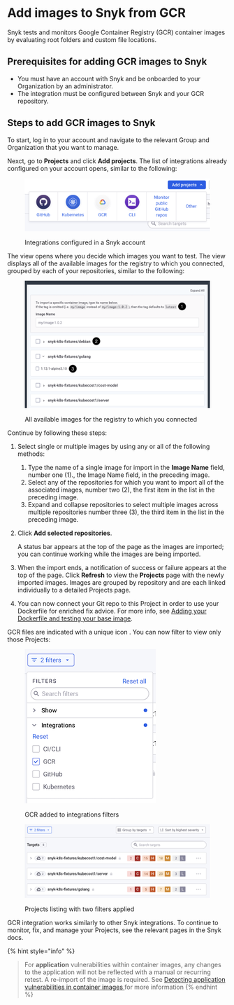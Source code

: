 # Add images to Snyk from GCR

Snyk tests and monitors Google Container Registry (GCR) container images by evaluating root folders and custom file locations.

## **Prerequisites for adding GCR images to Snyk**

* You must have an account with Snyk and be onboarded to your Organization by an administrator.
* The integration must be configured between Snyk and your GCR repository.

## Steps to add GCR images to Snyk

To start, log in to your account and navigate to the relevant Group and Organization that you want to manage.

Nexct, go to **Projects** and click **Add projects**. The list of integrations already configured on your account opens, similar to the following:&#x20;

<figure><img src="../../../.gitbook/assets/Screenshot 2023-03-31 at 17.39.47.png" alt="Integrations configured in a Snyk account"><figcaption><p>Integrations configured in a Snyk account</p></figcaption></figure>

The view opens where you decide which images you want to test. The view displays all of the available images for the registry to which you connected, grouped by each of your repositories, similar to the following:

<figure><img src="../../../.gitbook/assets/Screenshot 2023-03-31 at 17.50.25.png" alt="All available images for the registry to which you connected"><figcaption><p>All available images for the registry to which you connected</p></figcaption></figure>

Continue by following these steps:

1. Select single or multiple images by using any or all of the following methods:
   1. Type the name of a single image for import in the **Image Name** field, number one (1)., the Image Name field, in the preceding image.
   2. Select any of the repositories for which you want to import all of the associated images, number two (2), the first item in the list in the preceding image.
   3. Expand and collapse repositories to select multiple images across multiple repositories number three (3), the third item in the list in the preceding image.
2.  Click **Add selected repositories**.

    A status bar appears at the top of the page as the images are imported; you can continue working while the images are being imported.
3. When the import ends, a notification of success or failure appears at the top of the page. Click **Refresh** to view the **Projects** page with the newly imported images. Images are grouped by repository and are each linked individually to a detailed Projects page.
4. You can now connect your Git repo to this Project in order to use your Dockerfile for enriched fix advice. For more info, see [Adding your Dockerfile and testing your base image](../../scan-your-dockerfile/adding-your-dockerfile-and-test-your-base-image.md).

GCR files are indicated with a unique icon . You can now filter to view only those Projects:

<figure><img src="../../../.gitbook/assets/Screenshot 2023-03-31 at 18.10.17.png" alt="GCR added to integrations filters"><figcaption><p>GCR added to integrations filters</p></figcaption></figure>

<figure><img src="../../../.gitbook/assets/Screenshot 2023-03-31 at 18.06.20.png" alt="Projects listing with two filters applied"><figcaption><p>Projects listing with two filters applied</p></figcaption></figure>

GCR integration works similarly to other Snyk integrations. To continue to monitor, fix, and manage your Projects, see the relevant pages in the Snyk docs.

{% hint style="info" %}
> For **application** vulnerabilities within container images, any changes to the application will not be reflected with a manual or recurring retest. A re-import of the image is required. See [Detecting application vulnerabilities in container images ](../../getting-around-the-snyk-container-ui/detecting-application-vulnerabilities-in-container-images/)for more information&#x20;
{% endhint %}
